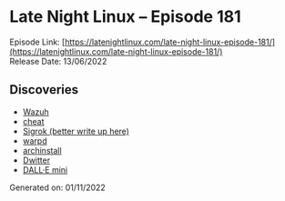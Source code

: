 # Late Night Linux – Episode 181
Episode Link: [https://latenightlinux.com/late-night-linux-episode-181/](https://latenightlinux.com/late-night-linux-episode-181/)  
Release Date: 13/06/2022
## Discoveries
* [Wazuh](https://wazuh.com/)
* [cheat](https://github.com/cheat/cheat)
* [Sigrok (better write up here)](https://sigrok.org/wiki/Main_Page)
* [warpd](https://github.com/rvaiya/warpd)
* [archinstall](https://wiki.archlinux.org/title/archinstall)
* [Dwitter](https://www.dwitter.net/)
* [DALL·E mini](https://huggingface.co/spaces/dalle-mini/dalle-mini)

Generated on: 01/11/2022